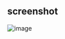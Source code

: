 ## screenshot

![image](https://github.com/lwvoid/front-end-demo/blob/master/20170723-draw-a-tree/screenshot.png)